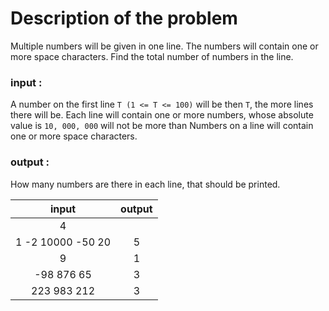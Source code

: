 # Description of the problem

Multiple numbers will be given in one line. The numbers will contain one or more space characters. Find the total number of numbers in the line.

### input :

A number on the first line `T (1 <= T <= 100)` will be then `T`, the more lines there will be. Each line will contain one or more numbers, whose absolute value is `10, 000, 000` will not be more than Numbers on a line will contain one or more space characters.

### output :

How many numbers are there in each line, that should be printed.


| input               | output |
|:-------------------:|:------:|
| 4                   |        |
| 1 -2 10000 -50 20   |   5    |
| 9                   |   1    |
| -98 876 65          |   3    |
| 223 983 212         |   3    |

